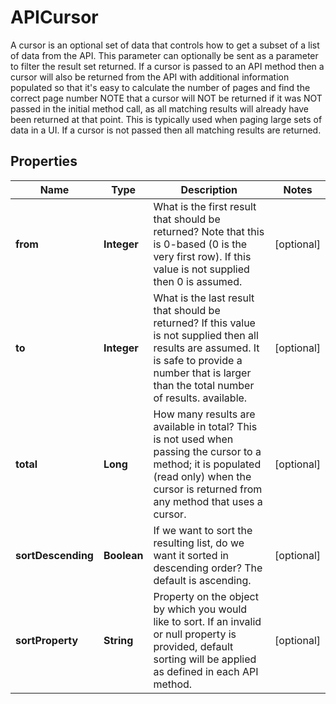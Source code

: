 

# APICursor

A cursor is an optional set of data that controls how to get a subset of a list of data from the API.             This parameter can optionally be sent as a parameter to filter the result set returned.             If a cursor is passed to an API method then a cursor will also be returned from the API with additional information populated so that it's easy to calculate the number of pages and find the correct page number             NOTE that a cursor will NOT be returned if it was NOT passed in the initial method call, as all matching results will already have been returned at that point.             This is typically used when paging large sets of data in a UI.             If a cursor is not passed then all matching results are returned.

## Properties

| Name | Type | Description | Notes |
|------------ | ------------- | ------------- | -------------|
|**from** | **Integer** | What is the first result that should be returned? Note that this is 0-based (0 is the very first row). If this value is not supplied then 0 is assumed. |  [optional] |
|**to** | **Integer** | What is the last result that should be returned? If this value is not supplied then all results are assumed. It is safe to provide a number that is larger than the total number of results.             available. |  [optional] |
|**total** | **Long** | How many results are available in total? This is not used when passing the cursor to a method; it is populated (read only) when the cursor is returned from any method that uses a cursor. |  [optional] |
|**sortDescending** | **Boolean** | If we want to sort the resulting list, do we want it sorted in descending order?  The default is ascending. |  [optional] |
|**sortProperty** | **String** | Property on the object by which you would like to sort.  If an invalid or null property is provided, default sorting will be applied as defined in each API method. |  [optional] |



